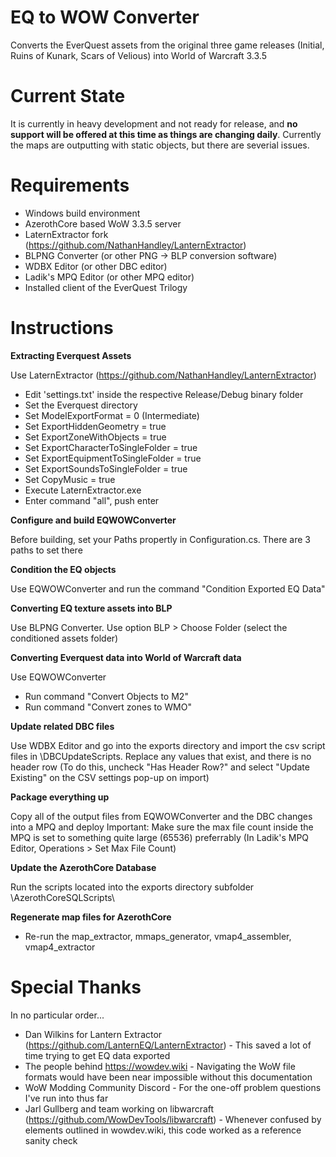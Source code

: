 # EQ to WOW Converter
Converts the EverQuest assets from the original three game releases (Initial, Ruins of Kunark, Scars of Velious) into World of Warcraft 3.3.5

# Current State
It is currently in heavy development and not ready for release, and **no support will be offered at this time as things are changing daily**.  Currently the maps are outputting with static objects, but there are severial issues.

# Requirements
- Windows build environment
- AzerothCore based WoW 3.3.5 server
- LaternExtractor fork (https://github.com/NathanHandley/LanternExtractor)
- BLPNG Converter (or other PNG -> BLP conversion software)
- WDBX Editor (or other DBC editor)
- Ladik's MPQ Editor (or other MPQ editor)
- Installed client of the EverQuest Trilogy

# Instructions
**Extracting Everquest Assets** 

Use LaternExtractor (https://github.com/NathanHandley/LanternExtractor)
- Edit 'settings.txt' inside the respective Release/Debug binary folder
- Set the Everquest directory
- Set ModelExportFormat = 0 (Intermediate)
- Set ExportHiddenGeometry = true
- Set ExportZoneWithObjects = true
- Set ExportCharacterToSingleFolder = true
- Set ExportEquipmentToSingleFolder = true
- Set ExportSoundsToSingleFolder = true
- Set CopyMusic = true
- Execute LaternExtractor.exe
- Enter command "all", push enter

**Configure and build EQWOWConverter**

Before building, set your Paths propertly in Configuration.cs.  There are 3 paths to set there

**Condition the EQ objects** 

Use EQWOWConverter and run the command "Condition Exported EQ Data"

 **Converting EQ texture assets into BLP**

Use BLPNG Converter.  Use option BLP > Choose Folder  (select the conditioned assets folder)

**Converting Everquest data into World of Warcraft data**

Use EQWOWConverter
- Run command "Convert Objects to M2"
- Run command "Convert zones to WMO"

**Update related DBC files**

Use WDBX Editor and go into the exports directory and import the csv script files in \DBCUpdateScripts\.  Replace any values that exist, and there is no header row
(To do this, uncheck "Has Header Row?" and select "Update Existing" on the CSV settings pop-up on import)

**Package everything up**

Copy all of the output files from EQWOWConverter and the DBC changes into a MPQ and deploy
Important: Make sure the max file count inside the MPQ is set to something quite large (65536) preferrably (In Ladik's MPQ Editor, Operations > Set Max File Count)

**Update the AzerothCore Database**

Run the scripts located into the exports directory subfolder \AzerothCoreSQLScripts\

**Regenerate map files for AzerothCore**

- Re-run the map_extractor, mmaps_generator, vmap4_assembler, vmap4_extractor

# Special Thanks
In no particular order...
- Dan Wilkins for Lantern Extractor (https://github.com/LanternEQ/LanternExtractor) - This saved a lot of time trying to get EQ data exported
- The people behind https://wowdev.wiki - Navigating the WoW file formats would have been near impossible without this documentation
- WoW Modding Community Discord - For the one-off problem questions I've run into thus far
- Jarl Gullberg and team working on libwarcraft (https://github.com/WowDevTools/libwarcraft) - Whenever confused by elements outlined in wowdev.wiki, this code worked as a reference sanity check
